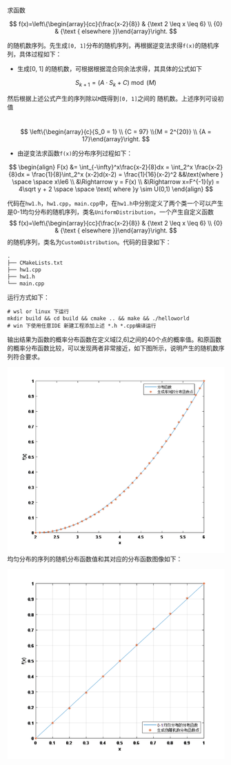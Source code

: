 求函数

$$
f(x)=\left\{\begin{array}{cc}{\frac{x-2}{8}} & {\text 2 \leq x \leq 6} \\ {0} & {\text { elsewhere }}\end{array}\right.
$$

的随机数序列。先生成`[0, 1]`分布的随机序列，再根据逆变法求得`f(x)`的随机序列，具体过程如下：

- 生成[0, 1] 的随机数，可根据根据混合同余法求得，其具体的公式如下

$$
S_{k+1}=\left(A \cdot S_{k}+C\right) \bmod (M)
$$

​        然后根据上述公式产生的序列除以`M`既得到`[0, 1]`之间的 随机数。上述序列可设初值

​      
$$
\left\{\begin{array}{c}{S_0 = 1} \\ {C = 97} \\{M = 2^{20}} \\ {A = 17}\end{array}\right.
$$

- 由逆变法求函数`f(x)`的分布序列过程如下：

$$
\begin{align}
   F(x) &= \int_{-\infty}^x\frac{x-2}{8}dx = \int_2^x \frac{x-2}{8}dx = \frac{1}{8}\int_2^x (x-2)d(x-2) = \frac{1}{16}(x-2)^2 &&\text{where } \space \space x\le6 \\
   &\Rightarrow y = F(x) \\
   &\Rightarrow x=F^{-1}(y) = 4\sqrt y + 2 \space \space \text{ where }y \sim U(0,1)
\end{align}
$$

代码在`hw1.h`，`hw1.cpp`，`main.cpp`中，在`hw1.h`中分别定义了两个类一个可以产生是0-1均匀分布的随机序列，类名`UniformDistribution`，一个产生自定义函数
$$
f(x)=\left\{\begin{array}{cc}{\frac{x-2}{8}} & {\text 2 \leq x \leq 6} \\ {0} & {\text { elsewhere }}\end{array}\right.
$$
的随机序列，类名为`CustomDistribution`。代码的目录如下：

```
.
├── CMakeLists.txt
├── hw1.cpp
├── hw1.h
└── main.cpp
```

运行方式如下：

```shell
# wsl or linux 下运行
mkdir build && cd build && cmake .. && make && ./helloworld
# win 下使用任意IDE 新建工程添加上述 *.h *.cpp编译运行
```

输出结果为函数的概率分布函数在定义域[2,6]之间的40个点的概率值。和原函数的概率分布函数比较，可以发现两者非常接近，如下图所示，说明产生的随机数序列符合要求。

![](asset/cd.png)
均匀分布的序列的随机分布函数值和其对应的分布函数图像如下：

![](asset/u01.png)


